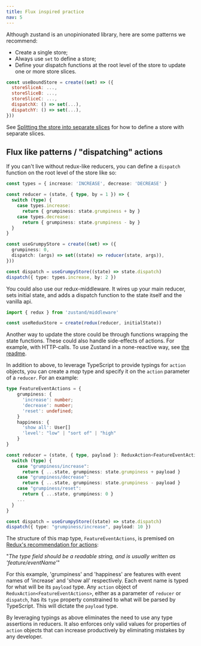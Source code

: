 ```yaml
---
title: Flux inspired practice
nav: 5
---
```


Although zustand is an unopinionated library, here are some patterns we recommend:

- Create a single store;
- Always use `set` to define a store;
- Define your dispatch functions at the root level of the store to update one or more store slices.

```js
const useBoundStore = create((set) => ({
  storeSliceA: ...,
  storeSliceB: ...,
  storeSliceC: ...,
  dispatchX: () => set(...),
  dispatchY: () => set(...),
}))
```

See [Splitting the store into separate slices](./typescript.md#slices-pattern) for how to define a store with separate slices.

## Flux like patterns / "dispatching" actions

If you can't live without redux-like reducers, you can define a `dispatch` function on the root level of the store like so:

```typescript
const types = { increase: 'INCREASE', decrease: 'DECREASE' }

const reducer = (state, { type, by = 1 }) => {
  switch (type) {
    case types.increase:
      return { grumpiness: state.grumpiness + by }
    case types.decrease:
      return { grumpiness: state.grumpiness - by }
  }
}

const useGrumpyStore = create((set) => ({
  grumpiness: 0,
  dispatch: (args) => set((state) => reducer(state, args)),
}))

const dispatch = useGrumpyStore((state) => state.dispatch)
dispatch({ type: types.increase, by: 2 })
```

You could also use our redux-middleware. It wires up your main reducer, sets initial state, and adds a dispatch function to the state itself and the vanilla api.

```typescript
import { redux } from 'zustand/middleware'

const useReduxStore = create(redux(reducer, initialState))
```

Another way to update the store could be through functions wrapping the state functions. These could also handle side-effects of actions. For example, with HTTP-calls. To use Zustand in a none-reactive way, see [the readme](https://github.com/pmndrs/zustand#readingwriting-state-and-reacting-to-changes-outside-of-components).

In addition to above, to leverage TypeScript to provide typings for `action` objects, you can create a _map_ type and specify it on the `action` parameter of a `reducer`. For an example:

```typescript
type FeatureEventActions = {
    grumpiness: {
      'increase': number;
      'decrease': number;
      'reset': undefined;
    }
    happiness: {
      'show all': User[]
      'level': "low" | "sort of" | "high"
    }
}

const reducer = (state, { type, payload }: ReduxAction<FeatureEventActions>) => {
  switch (type) {
    case "grumpiness/increase":
      return { ...state, grumpiness: state.grumpiness + payload }
    case "grumpiness/decrease":
      return { ...state, grumpiness: state.grumpiness - payload }
    case "grumpiness/reset":
      return { ...state, grumpiness: 0 }
    ...
  }
}

const dispatch = useGrumpyStore((state) => state.dispatch)
dispatch({ type: "grumpiness/increase", payload: 10 })
```

The structure of this map type, `FeatureEventActions`, is premised on [Redux's recommendation for actions](https://redux.js.org/tutorials/fundamentals/part-3-state-actions-reducers#what-youve-learned):

"_The type field should be a readable string, and is usually written as 'feature/eventName'_"

For this example, 'grumpiness' and 'happiness' are features with event names of 'increase' and 'show all' respectively. Each event name is typed for what will be its `payload` type. Any `action` object of `ReduxAction<FeatureEventActions>`, either as a parameter of `reducer` or `dispatch`, has its `type` property constrained to what will be parsed by TypeScript. This will dictate the `payload` type.

By leveraging typings as above eliminates the need to use any type assertions in reducers. It also enforces only valid values for properties of `action` objects that can increase productively by eliminating mistakes by any developer.
